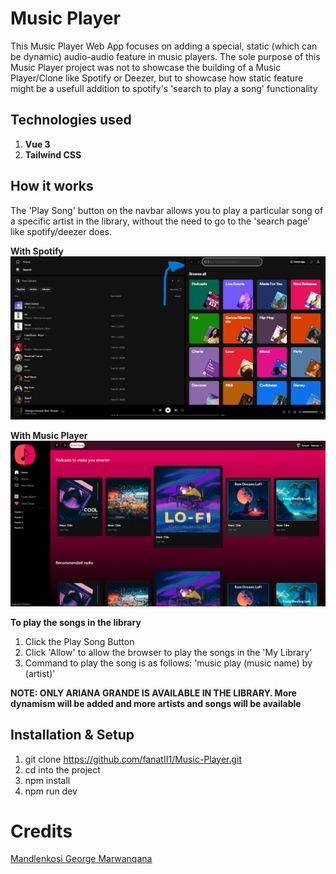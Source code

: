 # Music Player

This Music Player Web App focuses on adding a special, static (which can be dynamic) audio-audio feature in music players.
The sole purpose of this Music Player project was not to showcase the building of a Music Player/Clone like Spotify or Deezer,
but to showcase how static feature might be a usefull addition to spotify's 'search to play a song' functionality

## Technologies used
1. **Vue 3**
2. **Tailwind CSS**

## How it works
The 'Play Song' button on the navbar allows you to play a particular song of a specific artist in the library, without the need to go to the 'search page' like spotify/deezer does.

**With Spotify**
[![SPOTIFY PAGE](https://raw.githubusercontent.com/fanatII1/Music-Player/main/spotify-clone/public/images/docs/Spotify-Search.png)](https://open.spotify.com/search/)

**With Music Player**
![MUSIC PLAYER PAGE](https://raw.githubusercontent.com/fanatII1/Music-Player/main/spotify-clone/public/images/docs/Home.png)

**To play the songs in the library**
1. Click the Play Song Button
2. Click 'Allow' to allow the browser to play the songs in the 'My Library'
3. Command to play the song is as follows: 'music play (music name) by (artist)'

**NOTE: ONLY ARIANA GRANDE IS AVAILABLE IN THE LIBRARY. More dynamism will be added and more artists and songs will be available**

## Installation & Setup
1. git clone https://github.com/fanatII1/Music-Player.git
2. cd into the project
3. npm install
4. npm run dev

# Credits
[Mandlenkosi George Marwanqana](https://www.linkedin.com/in/mandlenkosi-marwanqana-b08357218/)

